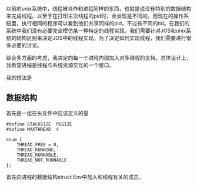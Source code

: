 以前的unix系统中，线程被当作和进程同样的东西，也就是说没有特别的数据结构来完成线程。以至于在打印主次线程的pid时，会发现是不同的。而现在的操作系统里，执行相同的程序可以看到他们共享同样的pid，不过有不同的tid。在我们的系统中我们没有必要完全模仿某一种特定的线程实现，我们需要针对JOS和unix系统的结构区别来决定JOS中的线程实现。为了决定如何实现线程，我们需要进行很多必要的讨论。

综合多方面的考虑，我决定向每一个进程内部加入对多线程的支持。总体设计上，我希望进程是线程与系统资源交互的一个接口。

我的想法是

## 数据结构 
首先是一组在头文件中应该定义的量
```
#define STACKSIZE  PGSIZE
#define MAXTHREAD  4

enum {
	THREAD_FREE = 0,
	THREAD_RUNNING,
	THREAD_RUNNABLE,
	THREAD_NOT_RUNNABLE
};
```

首先向进程的数据结构struct Env中加入和线程有关的成员。 

```


```